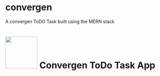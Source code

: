# convergen
A convergen ToDO Task built using the MERN stack

# <img src="https://user-images.githubusercontent.com/48072325/155158162-81c2edbf-ea80-46d3-af14-7a81696fba71.png" weight="50" height="100" > Convergen ToDo Task App

